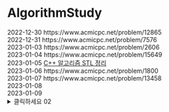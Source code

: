 # AlgorithmStudy
<div>
2022-12-30 https://www.acmicpc.net/problem/12865 <br>
2022-12-31 https://www.acmicpc.net/problem/7576 <br>
2023-01-03 https://www.acmicpc.net/problem/2606 <br>
2023-01-04 https://www.acmicpc.net/problem/15649 <br>
2023-01-05  <a href="https://github.com/ongsiru/AlgorithmStudy/blob/master/2023-01-05/2023-01-05.cpp">C++ 알고리즘 STL 정리</a> <br>
2023-01-06 https://www.acmicpc.net/problem/1800 <br>
2023-01-07 https://www.acmicpc.net/problem/13458 <br>
2023-01-08 <br>
2023-01-09 <br>
</div>


<details>
  <summary>
    클릭하세요 02
  </summary>
  <p>
    아직 크롬, 파이어폭스만 가능합니다.
  </p>
</details>
